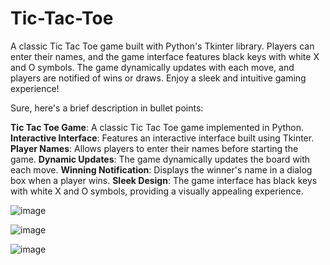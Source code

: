 # Tic-Tac-Toe
A classic Tic Tac Toe game built with Python's Tkinter library. Players can enter their names, and the game interface features black keys with white X and O symbols. The game dynamically updates with each move, and players are notified of wins or draws. Enjoy a sleek and intuitive gaming experience!

Sure, here's a brief description in bullet points:

**Tic Tac Toe Game**: A classic Tic Tac Toe game implemented in Python.
**Interactive Interface**: Features an interactive interface built using Tkinter.
**Player Names**: Allows players to enter their names before starting the game.
**Dynamic Updates**: The game dynamically updates the board with each move.
**Winning Notification**: Displays the winner's name in a dialog box when a player wins.
**Sleek Design**: The game interface has black keys with white X and O symbols, providing a visually appealing experience.

![image](https://github.com/JJo6/Tic-Tac-Toe/assets/87189227/4681809c-e430-4130-9859-b3f402aad156)

![image](https://github.com/JJo6/Tic-Tac-Toe/assets/87189227/bb8494b6-bcda-4b12-b0db-b978b4b51bb6)

![image](https://github.com/JJo6/Tic-Tac-Toe/assets/87189227/e23f2bf2-63ed-4e44-a9db-57ca558de111)
